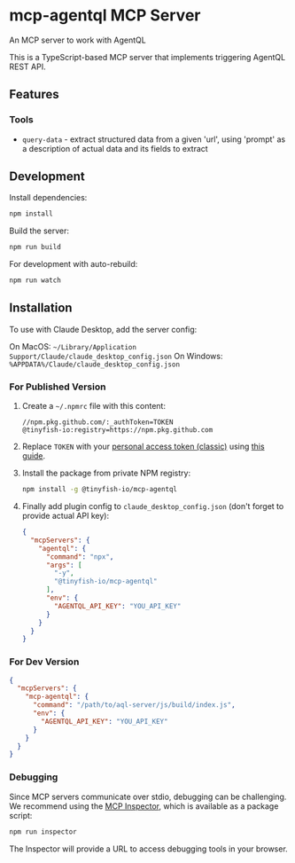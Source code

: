 # mcp-agentql MCP Server

An MCP server to work with AgentQL

This is a TypeScript-based MCP server that implements triggering AgentQL REST API.

## Features

### Tools

- `query-data` - extract structured data from a given 'url', using 'prompt' as a description of actual data and its fields to extract

## Development

Install dependencies:

```bash
npm install
```

Build the server:

```bash
npm run build
```

For development with auto-rebuild:

```bash
npm run watch
```

## Installation

To use with Claude Desktop, add the server config:

On MacOS: `~/Library/Application Support/Claude/claude_desktop_config.json`
On Windows: `%APPDATA%/Claude/claude_desktop_config.json`

### For Published Version

1. Create a `~/.npmrc` file with this content:

    ```title="~/.npmrc"
    //npm.pkg.github.com/:_authToken=TOKEN
    @tinyfish-io:registry=https://npm.pkg.github.com
    ```

2. Replace `TOKEN` with your [personal access token (classic)](https://github.com/settings/tokens) using [this guide](https://docs.github.com/en/packages/working-with-a-github-packages-registry/working-with-the-npm-registry#authenticating-with-a-personal-access-token).

3. Install the package from private NPM registry:

    ```bash
    npm install -g @tinyfish-io/mcp-agentql
    ```

4. Finally add plugin config to `claude_desktop_config.json` (don't forget to provide actual API key):

    ```json title="claude_desktop_config.json"
    {
      "mcpServers": {
        "agentql": {
          "command": "npx",
          "args": [
            "-y",
            "@tinyfish-io/mcp-agentql"
          ],
          "env": {
            "AGENTQL_API_KEY": "YOU_API_KEY"
          }
        }
      }
    }
    ```

### For Dev Version

```json
{
  "mcpServers": {
    "mcp-agentql": {
      "command": "/path/to/aql-server/js/build/index.js",
      "env": {
        "AGENTQL_API_KEY": "YOU_API_KEY"
      }
    }
  }
}
```

### Debugging

Since MCP servers communicate over stdio, debugging can be challenging. We recommend using the [MCP Inspector](https://github.com/modelcontextprotocol/inspector), which is available as a package script:

```bash
npm run inspector
```

The Inspector will provide a URL to access debugging tools in your browser.

